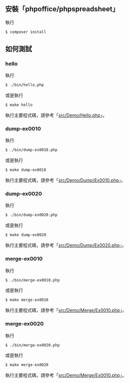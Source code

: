 

## 安裝「phpoffice/phpspreadsheet」

執行

``` sh
$ composer install
```


## 如何測試


### hello

執行

``` sh
$ ./bin/hello.php
```

或是執行

``` sh
$ make hello
```

執行主要程式碼，請參考「[src/Demo/Hello.php](src/Demo/Hello.php)」。


### dump-ex0010

執行

``` sh
$ ./bin/dump-ex0010.php
```

或是執行

``` sh
$ make dump-ex0010
```

執行主要程式碼，請參考「[src/Demo/Dump/Ex0010.php](src/Demo/Dump/Ex0010.php)」。


### dump-ex0020

執行

``` sh
$ ./bin/dump-ex0020.php
```

或是執行

``` sh
$ make dump-ex0020
```

執行主要程式碼，請參考「[src/Demo/Dump/Ex0020.php](src/Demo/Dump/Ex0020.php)」。


### merge-ex0010

執行

``` sh
$ ./bin/merge-ex0010.php
```

或是執行

``` sh
$ make merge-ex0010
```

執行主要程式碼，請參考「[src/Demo/Merge/Ex0010.php](src/Demo/Merge/Ex0010.php)」。


### merge-ex0020

執行

``` sh
$ ./bin/merge-ex0020.php
```

或是執行

``` sh
$ make merge-ex0020
```

執行主要程式碼，請參考「[src/Demo/Merge/Ex0010.php](src/Demo/Merge/Ex0020.php)」。
